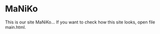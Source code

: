 # MaNiKo

This is our site MaNiKo... If you want to check how this site looks, open file main.html.
